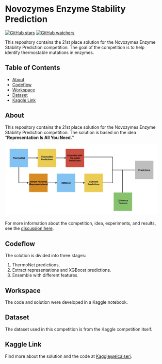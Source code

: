 # Novozymes Enzyme Stability Prediction

[![GitHub stars](https://img.shields.io/github/stars/elcaiseri/Novozymes-Enzyme-Stability-Prediction)](https://github.com/elcaiseri/Novozymes-Enzyme-Stability-Prediction/stargazers)
[![GitHub watchers](https://img.shields.io/github/watchers/elcaiseri/Novozymes-Enzyme-Stability-Prediction)](https://github.com/elcaiseri/Novozymes-Enzyme-Stability-Prediction/watchers)

This repository contains the 21st place solution for the Novozymes Enzyme Stability Prediction competition. The goal of the competition is to help identify thermostable mutations in enzymes.

## Table of Contents
- [About](#about)
- [Codeflow](#codeflow)
- [Workspace](#workspace)
- [Dataset](#dataset)
- [Kaggle Link](#kaggle-link)

## About
This repository contains the 21st place solution for the Novozymes Enzyme Stability Prediction competition. The solution is based on the idea "**Representation Is All You Need.**"

![final-stage](./assets/final-stage.jpg)

For more information about the competition, idea, experiments, and results, see the [discussion here](https://www.kaggle.com/competitions/novozymes-enzyme-stability-prediction/discussion/393308).

## Codeflow
The solution is divided into three stages:
1. ThermoNet predictions.
2. Extract representations and XGBoost predictions.
3. Ensemble with different features.

## Workspace
The code and solution were developed in a Kaggle notebook.

## Dataset
The dataset used in this competition is from the Kaggle competition itself.

## Kaggle Link
Find more about the solution and the code at [Kaggle@elcaiseri](https://www.kaggle.com/elcaiseri).
